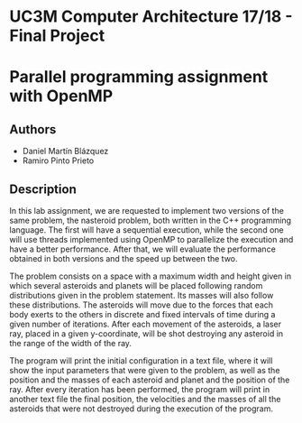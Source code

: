 # UC3M Computer Architecture 17/18 - Final Project
# Parallel programming assignment with OpenMP

## Authors
- Daniel Martín Blázquez
- Ramiro Pinto Prieto

## Description
In this lab assignment, we are requested to implement two versions of the same problem, the nasteroid problem, both written in the C++ programming language. The first will have a sequential execution, while the second one will use threads implemented using OpenMP to parallelize the execution and have a better performance. After that, we will evaluate the performance obtained in both versions and the speed up between the two.

The problem consists on a space with a maximum width and height given in which several asteroids and planets will be placed following random distributions given in the problem statement. Its masses will also follow these distributions. The asteroids will move due to the forces that each body exerts to the others in discrete and fixed intervals of time during a given number of iterations. After each movement of the asteroids, a laser ray, placed in a given y-coordinate, will be shot destroying any asteroid in the range of the width of the ray.

The program will print the initial configuration in a text file, where it will show the input parameters that were given to the problem, as well as the position and the masses of each asteroid and planet and the position of the ray. After every iteration has been performed, the program will print in another text file the final position, the velocities and the masses of all the asteroids that were not destroyed during the execution of the program.

